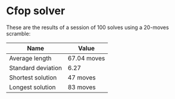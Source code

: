 # Cfop solver

These are the results of a session of 100 solves using a 20-moves
scramble:

| Name                | Value         |
|---------------------|---------------|
| Average length      | $67.04$ moves |
| Standard deviation  | $6.27$        |
| Shortest solution   | $47$ moves    |
| Longest solution    | $83$ moves    |
